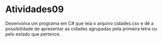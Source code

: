 # Atividades09
Desenvolva um programa em C# que leia o arquivo cidades.csv e
dê a possibilidade de apresentar as cidades agrupadas
pela primeira letra ou
pelo estado que pertence.

